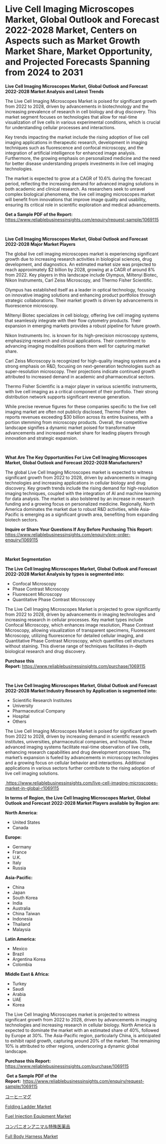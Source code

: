 <p><h1>Live Cell Imaging Microscopes Market, Global Outlook and Forecast 2022-2028 Market, Centers on Aspects such as Market Growth Market Share, Market Opportunity, and Projected Forecasts Spanning from 2024 to 2031</h1></p><p><strong>Live Cell Imaging Microscopes Market, Global Outlook and Forecast 2022-2028 Market Analysis and Latest Trends</strong></p>
<p><p>The Live Cell Imaging Microscopes Market is poised for significant growth from 2022 to 2028, driven by advancements in biotechnology and the increasing prevalence of research in cell biology and drug discovery. This market segment focuses on technologies that allow for real-time visualization of live cells in various experimental conditions, which is crucial for understanding cellular processes and interactions.</p><p>Key trends impacting the market include the rising adoption of live cell imaging applications in therapeutic research, development in imaging techniques such as fluorescence and confocal microscopy, and the integration of artificial intelligence for enhanced image analysis. Furthermore, the growing emphasis on personalized medicine and the need for better disease understanding propels investments in live cell imaging technologies.</p><p>The market is expected to grow at a CAGR of 10.6% during the forecast period, reflecting the increasing demand for advanced imaging solutions in both academic and clinical research. As researchers seek to unravel complex biological phenomena, the live cell imaging microscopes market will benefit from innovations that improve image quality and usability, ensuring its critical role in scientific exploration and medical advancements.</p></p>
<p><strong>Get a Sample PDF of the Report:&nbsp;</strong> <a href="https://www.reliablebusinessinsights.com/enquiry/request-sample/1069115">https://www.reliablebusinessinsights.com/enquiry/request-sample/1069115</a></p>
<p>&nbsp;</p>
<p><strong>Live Cell Imaging Microscopes Market, Global Outlook and Forecast 2022-2028 Major Market Players</strong></p>
<p><p>The global live cell imaging microscopes market is experiencing significant growth due to increasing research activities in biological sciences, drug development, and diagnostics. An estimated market size was projected to reach approximately $2 billion by 2028, growing at a CAGR of around 8% from 2022. Key players in this landscape include Olympus, Miltenyi Biotec, Nikon Instruments, Carl Zeiss Microscopy, and Thermo Fisher Scientific.</p><p>Olympus has established itself as a leader in optical technology, focusing on innovative imaging solutions and enhancing product portfolios through strategic collaborations. Their market growth is driven by advancements in fluorescence microscopy.</p><p>Miltenyi Biotec specializes in cell biology, offering live cell imaging systems that seamlessly integrate with their flow cytometry products. Their expansion in emerging markets provides a robust pipeline for future growth.</p><p>Nikon Instruments Inc. is known for its high-precision microscopy systems, emphasizing research and clinical applications. Their commitment to advancing imaging modalities positions them well for capturing market share.</p><p>Carl Zeiss Microscopy is recognized for high-quality imaging systems and a strong emphasis on R&D, focusing on next-generation technologies such as super-resolution microscopy. Their projections indicate continued growth attributed to increased demand in academic and pharmaceutical sectors.</p><p>Thermo Fisher Scientific is a major player in various scientific instruments, with live cell imaging as a critical component of their portfolio. Their strong distribution network supports significant revenue generation.</p><p>While precise revenue figures for these companies specific to the live cell imaging market are often not publicly disclosed, Thermo Fisher often reports revenues exceeding $30 billion across its entire business, with a portion stemming from microscopy products. Overall, the competitive landscape signifies a dynamic market poised for transformative advancements and increased market share for leading players through innovation and strategic expansion.</p></p>
<p>&nbsp;</p>
<p><strong>What Are The Key Opportunities For Live Cell Imaging Microscopes Market, Global Outlook and Forecast 2022-2028 Manufacturers?</strong></p>
<p><p>The global Live Cell Imaging Microscopes market is expected to witness significant growth from 2022 to 2028, driven by advancements in imaging technologies and increasing applications in cellular biology and drug discovery. Key growth trends include the rising demand for high-resolution imaging techniques, coupled with the integration of AI and machine learning for data analysis. The market is also bolstered by an increase in research funding and a growing focus on personalized medicine. Regionally, North America dominates the market due to robust R&D activities, while Asia-Pacific is emerging as a significant growth area, benefiting from expanding biotech sectors.</p></p>
<p><strong>Inquire or Share Your Questions If Any Before Purchasing This Report:</strong> <a href="https://www.reliablebusinessinsights.com/enquiry/pre-order-enquiry/1069115">https://www.reliablebusinessinsights.com/enquiry/pre-order-enquiry/1069115</a></p>
<p>&nbsp;</p>
<p><strong>Market Segmentation</strong></p>
<p><strong>The Live Cell Imaging Microscopes Market, Global Outlook and Forecast 2022-2028 Market Analysis by types is segmented into:</strong></p>
<p><ul><li>Confocal Microscopy</li><li>Phase Contrast Microscopy</li><li>Fluorescent Microscopy</li><li>Quantitative Phase Contrast Microscopy</li></ul></p>
<p><p>The Live Cell Imaging Microscopes Market is projected to grow significantly from 2022 to 2028, driven by advancements in imaging technologies and increasing research in cellular processes. Key market types include Confocal Microscopy, which enhances image resolution, Phase Contrast Microscopy, allowing visualization of transparent specimens, Fluorescent Microscopy, utilizing fluorescence for detailed cellular imaging, and Quantitative Phase Contrast Microscopy, which quantifies cell structures without staining. This diverse range of techniques facilitates in-depth biological research and drug discovery.</p></p>
<p><strong>Purchase this Report:&nbsp;</strong><a href="https://www.reliablebusinessinsights.com/purchase/1069115">https://www.reliablebusinessinsights.com/purchase/1069115</a></p>
<p>&nbsp;</p>
<p><strong>The Live Cell Imaging Microscopes Market, Global Outlook and Forecast 2022-2028 Market Industry Research by Application is segmented into:</strong></p>
<p><ul><li>Scientific Research Institutes</li><li>University</li><li>Pharmaceutical Company</li><li>Hospital</li><li>Others</li></ul></p>
<p><p>The Live Cell Imaging Microscopes Market is poised for significant growth from 2022 to 2028, driven by increasing demand in scientific research institutes, universities, pharmaceutical companies, and hospitals. These advanced imaging systems facilitate real-time observation of live cells, enhancing research capabilities and drug development processes. The market’s expansion is fueled by advancements in microscopy technologies and a growing focus on cellular behavior and interactions. Additional applications in various sectors further contribute to the rising adoption of live cell imaging solutions.</p></p>
<p><a href="https://www.reliablebusinessinsights.com/live-cell-imaging-microscopes-market-in-global-r1069115">&nbsp;https://www.reliablebusinessinsights.com/live-cell-imaging-microscopes-market-in-global-r1069115</a></p>
<p><strong>In terms of Region, the Live Cell Imaging Microscopes Market, Global Outlook and Forecast 2022-2028 Market Players available by Region are:</strong></p>
<p>
    <p> <strong> North America: </strong>
        <ul>
            <li>United States</li>
            <li>Canada</li>
        </ul>
        </p> 
    <p> <strong> Europe: </strong>
        <ul>
            <li>Germany</li>
            <li>France</li>
            <li>U.K.</li>
            <li>Italy</li>
            <li>Russia</li>
        </ul>
        </p> 
    <p> <strong> Asia-Pacific: </strong>
        <ul>
            <li>China</li>
            <li>Japan</li>
            <li>South Korea</li>
            <li>India</li>
            <li>Australia</li>
            <li>China Taiwan</li>
            <li>Indonesia</li>
            <li>Thailand</li>
            <li>Malaysia</li>
        </ul>
        </p> 
    <p> <strong> Latin America: </strong>
        <ul>
            <li>Mexico</li>
            <li>Brazil</li>
            <li>Argentina Korea</li>
            <li>Colombia</li>
        </ul>
        </p> 
    <p> <strong> Middle East & Africa: </strong>
        <ul>
            <li>Turkey</li>
            <li>Saudi</li>
            <li>Arabia</li>
            <li>UAE</li>
            <li>Korea</li>
        </ul>
    </p>
    </p>
<p><p>The Live Cell Imaging Microscopes market is projected to witness significant growth from 2022 to 2028, driven by advancements in imaging technologies and increasing research in cellular biology. North America is expected to dominate the market with an estimated share of 40%, followed by Europe at 30%. The Asia-Pacific region, particularly China, is anticipated to exhibit rapid growth, capturing around 20% of the market. The remaining 10% is attributed to other regions, underscoring a dynamic global landscape.</p></p>
<p><strong>Purchase this Report: </strong><a href="https://www.reliablebusinessinsights.com/purchase/1069115">https://www.reliablebusinessinsights.com/purchase/1069115</a></p>
<p>&nbsp;<strong>Get a Sample PDF of the Report:&nbsp;&nbsp;</strong><a href="https://www.reliablebusinessinsights.com/enquiry/request-sample/1069115">https://www.reliablebusinessinsights.com/enquiry/request-sample/1069115</a></p>
<p><strong></strong></p>
<p><p><a href="https://medium.com/@harper17bmoles/%E6%AC%A1%E3%81%AE%E6%96%87%E7%AB%A0%E3%82%92%E6%97%A5%E6%9C%AC%E8%AA%9E%E3%81%AB%E7%BF%BB%E8%A8%B3%E3%81%97%E3%81%BE%E3%81%99-%E5%95%86%E5%93%81%E3%82%BF%E3%82%A4%E3%83%97-%E3%82%A2%E3%83%97%E3%83%AA%E3%82%B1%E3%83%BC%E3%82%B7%E3%83%A7%E3%83%B3-%E5%9C%B0%E5%9F%9F%E3%81%8A%E3%82%88%E3%81%B3%E4%BC%81%E6%A5%AD%E5%88%A5%E3%81%AE%E3%82%B0%E3%83%AD%E3%83%BC%E3%83%90%E3%83%AB%E3%82%B3%E3%83%BC%E3%83%92%E3%83%BC%E3%83%9E%E3%82%B0%E3%83%9E%E3%83%BC%E3%82%B1%E3%83%83%E3%83%88-d2940c6fd83d">コーヒーマグ</a></p><p><a href="https://www.linkedin.com/pulse/global-folding-ladder-market-analysis-trends-forecasts-growth-rnz3c?trackingId=WBO9BjPXQweA7la27TSCcw%3D%3D">Folding Ladder Market</a></p><p><a href="https://www.linkedin.com/pulse/fuel-injection-equipment-market-size-share-analysis-growth-pkquc?trackingId=%2BLNugbWQTfOojEG98DEXNw%3D%3D">Fuel Injection Equipment Market</a></p><p><a href="https://medium.com/@harper17bmoles/%E3%82%B3%E3%83%B3%E3%83%91%E3%83%8B%E3%82%AA%E3%83%B3%E5%8B%95%E7%89%A9%E5%B0%82%E9%96%80%E8%96%AC%E5%B8%82%E5%A0%B4%E3%81%AE%E3%83%88%E3%83%AC%E3%83%B3%E3%83%89-%E5%B8%82%E5%A0%B4%E3%82%BB%E3%82%B0%E3%83%A1%E3%83%B3%E3%83%86%E3%83%BC%E3%82%B7%E3%83%A7%E3%83%B3%E3%81%AE%E8%A9%B3%E7%B4%B0%E3%81%AA%E7%A0%94%E7%A9%B6%E3%81%A8%E6%96%B0%E8%88%88%E3%83%88%E3%83%AC%E3%83%B3%E3%83%89%E3%81%AE%E9%87%8D%E8%A6%81%E6%80%A7%E3%81%AE%E5%88%86%E6%9E%90-40f2c40ecf6b">コンパニオンアニマル特殊医薬品</a></p><p><a href="https://www.linkedin.com/pulse/booming-full-body-harness-market-sector-analysis-growth-projections-vqswc?trackingId=kPlJZw5uQ2iBugo2%2BhOmyQ%3D%3D">Full Body Harness Market</a></p></p>